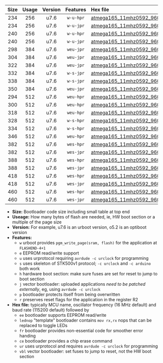 |Size|Usage|Version|Features|Hex file|
|:-:|:-:|:-:|:-:|:--|
|234|256|u7.6|`w-u-hpr`|[atmega165_11mhz0592_9600bps_ur.hex](https://raw.githubusercontent.com/stefanrueger/urboot/main//atmega165_11mhz0592_9600bps_ur.hex)|
|234|256|u7.6|`w-u-jpr`|[atmega165_11mhz0592_9600bps_ur_vbl.hex](https://raw.githubusercontent.com/stefanrueger/urboot/main//atmega165_11mhz0592_9600bps_ur_vbl.hex)|
|240|256|u7.6|`w-u-hpr`|[atmega165_11mhz0592_9600bps_lednop_ur.hex](https://raw.githubusercontent.com/stefanrueger/urboot/main//atmega165_11mhz0592_9600bps_lednop_ur.hex)|
|240|256|u7.6|`w-u-jpr`|[atmega165_11mhz0592_9600bps_lednop_ur_vbl.hex](https://raw.githubusercontent.com/stefanrueger/urboot/main//atmega165_11mhz0592_9600bps_lednop_ur_vbl.hex)|
|298|384|u7.6|`weu-jpr`|[atmega165_11mhz0592_9600bps_ee_ur_vbl.hex](https://raw.githubusercontent.com/stefanrueger/urboot/main//atmega165_11mhz0592_9600bps_ee_ur_vbl.hex)|
|304|384|u7.6|`weu-jpr`|[atmega165_11mhz0592_9600bps_ee_lednop_ur_vbl.hex](https://raw.githubusercontent.com/stefanrueger/urboot/main//atmega165_11mhz0592_9600bps_ee_lednop_ur_vbl.hex)|
|322|384|u7.6|`weu-jpr`|[atmega165_11mhz0592_9600bps_ee_lednop_fr_ur_vbl.hex](https://raw.githubusercontent.com/stefanrueger/urboot/main//atmega165_11mhz0592_9600bps_ee_lednop_fr_ur_vbl.hex)|
|332|384|u7.6|`w-s-jpr`|[atmega165_11mhz0592_9600bps_vbl.hex](https://raw.githubusercontent.com/stefanrueger/urboot/main//atmega165_11mhz0592_9600bps_vbl.hex)|
|338|384|u7.6|`w-s-jpr`|[atmega165_11mhz0592_9600bps_lednop_vbl.hex](https://raw.githubusercontent.com/stefanrueger/urboot/main//atmega165_11mhz0592_9600bps_lednop_vbl.hex)|
|350|384|u7.6|`weu-jpr`|[atmega165_11mhz0592_9600bps_ee_lednop_fr_ce_ur_vbl.hex](https://raw.githubusercontent.com/stefanrueger/urboot/main//atmega165_11mhz0592_9600bps_ee_lednop_fr_ce_ur_vbl.hex)|
|294|512|u7.6|`weu-hpr`|[atmega165_11mhz0592_9600bps_ee_ur.hex](https://raw.githubusercontent.com/stefanrueger/urboot/main//atmega165_11mhz0592_9600bps_ee_ur.hex)|
|300|512|u7.6|`weu-hpr`|[atmega165_11mhz0592_9600bps_ee_lednop_ur.hex](https://raw.githubusercontent.com/stefanrueger/urboot/main//atmega165_11mhz0592_9600bps_ee_lednop_ur.hex)|
|318|512|u7.6|`weu-hpr`|[atmega165_11mhz0592_9600bps_ee_lednop_fr_ur.hex](https://raw.githubusercontent.com/stefanrueger/urboot/main//atmega165_11mhz0592_9600bps_ee_lednop_fr_ur.hex)|
|328|512|u7.6|`w-s-hpr`|[atmega165_11mhz0592_9600bps.hex](https://raw.githubusercontent.com/stefanrueger/urboot/main//atmega165_11mhz0592_9600bps.hex)|
|334|512|u7.6|`w-s-hpr`|[atmega165_11mhz0592_9600bps_lednop.hex](https://raw.githubusercontent.com/stefanrueger/urboot/main//atmega165_11mhz0592_9600bps_lednop.hex)|
|346|512|u7.6|`weu-hpr`|[atmega165_11mhz0592_9600bps_ee_lednop_fr_ce_ur.hex](https://raw.githubusercontent.com/stefanrueger/urboot/main//atmega165_11mhz0592_9600bps_ee_lednop_fr_ce_ur.hex)|
|382|512|u7.6|`wes-hpr`|[atmega165_11mhz0592_9600bps_ee.hex](https://raw.githubusercontent.com/stefanrueger/urboot/main//atmega165_11mhz0592_9600bps_ee.hex)|
|382|512|u7.6|`wes-jpr`|[atmega165_11mhz0592_9600bps_ee_vbl.hex](https://raw.githubusercontent.com/stefanrueger/urboot/main//atmega165_11mhz0592_9600bps_ee_vbl.hex)|
|388|512|u7.6|`wes-hpr`|[atmega165_11mhz0592_9600bps_ee_lednop.hex](https://raw.githubusercontent.com/stefanrueger/urboot/main//atmega165_11mhz0592_9600bps_ee_lednop.hex)|
|388|512|u7.6|`wes-jpr`|[atmega165_11mhz0592_9600bps_ee_lednop_vbl.hex](https://raw.githubusercontent.com/stefanrueger/urboot/main//atmega165_11mhz0592_9600bps_ee_lednop_vbl.hex)|
|418|512|u7.6|`wes-hpr`|[atmega165_11mhz0592_9600bps_ee_lednop_fr.hex](https://raw.githubusercontent.com/stefanrueger/urboot/main//atmega165_11mhz0592_9600bps_ee_lednop_fr.hex)|
|418|512|u7.6|`wes-jpr`|[atmega165_11mhz0592_9600bps_ee_lednop_fr_vbl.hex](https://raw.githubusercontent.com/stefanrueger/urboot/main//atmega165_11mhz0592_9600bps_ee_lednop_fr_vbl.hex)|
|460|512|u7.6|`wes-hpr`|[atmega165_11mhz0592_9600bps_ee_lednop_fr_ce.hex](https://raw.githubusercontent.com/stefanrueger/urboot/main//atmega165_11mhz0592_9600bps_ee_lednop_fr_ce.hex)|
|460|512|u7.6|`wes-jpr`|[atmega165_11mhz0592_9600bps_ee_lednop_fr_ce_vbl.hex](https://raw.githubusercontent.com/stefanrueger/urboot/main//atmega165_11mhz0592_9600bps_ee_lednop_fr_ce_vbl.hex)|

- **Size:** Bootloader code size including small table at top end
- **Useage:** How many bytes of flash are needed, ie, HW boot section or a multiple of the page size
- **Version:** For example, u7.6 is an urboot version, o5.2 is an optiboot version
- **Features:**
  + `w` urboot provides `pgm_write_page(sram, flash)` for the application at `FLASHEND-4+1`
  + `e` EEPROM read/write support
  + `u` uses urprotocol requiring `avrdude -c urclock` for programming
  + `s` uses skeleton of STK500v1 protocol; `-c urclock` and `-c arduino` both work
  + `h` hardware boot section: make sure fuses are set for reset to jump to boot section
  + `j` vector bootloader: uploaded applications *need to be patched externally*, eg, using `avrdude -c urclock`
  + `p` bootloader protects itself from being overwritten
  + `r` preserves reset flags for the application in the register R2
- **Hex file:** typically MCU name, oscillator frequency (16 MHz default) and baud rate (115200 default) followed by
  + `ee` bootloader supports EEPROM read/write
  + `lednop` "template" bootloader contains `mov rx,rx` nops that can be replaced to toggle LEDs
  + `fr` bootloader provides non-essential code for smoother error handing
  + `ce` bootloader provides a chip erase command
  + `ur` uses urprotocol and requires `avrdude -c urclock` for programming
  + `vbl` vector bootloader: set fuses to jump to reset, not the HW boot section
